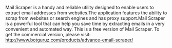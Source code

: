 Mail Scraper is a handy and reliable utility designed to enable users to extract email addresses from websites.The application features the ability to scrap from websites or search engines and has proxy support.Mail Scraper is a powerful tool that can help you save time by extracting emails in a very convenient and automated way.
This is a free version of Mail Scraper. To get the commercial version, please visit:
http://www.botguruz.com/products/advance-email-scraper/
